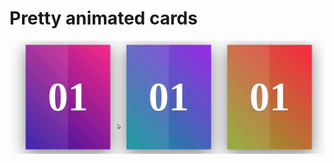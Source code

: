 # Pretty animated cards
![Image alt](https://github.com/vladsosnov/css-tricks/blob/master/Cards/Gradient%20card/demo.gif)
